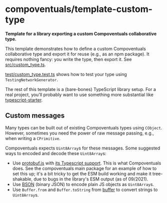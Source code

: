 # compoventuals/template-custom-type

**Template for a library exporting a custom Compoventuals collaborative type.**

This template demonstrates how to define a custom Compoventuals collaborative type and export it for reuse (e.g., as an npm package). It requires nothing fancy: you write the type, then export it. See [src/custom_type.ts](./src/custom_type.ts).

[test/custom_type.test.ts](./test/custom_type.test.ts) shows how to test your type using `TestingNetworkGenerator`.

The rest of this template is a (bare-bones) TypeScript library setup. For a real project, you'll probably want to use something more substantial like [typescript-starter](https://github.com/bitjson/typescript-starter).

## Custom messages

Many types can be built out of existing Compoventuals types using `CObject`. However, sometimes you need the power of raw message passing, e.g., when writing a `CPrimitive`.

Compoventuals expects `Uint8Array`s for these messages. Some suggested ways to encoded and decode these `Uint8Array`s:

- Use [protobuf.js](https://github.com/protobufjs/protobuf.js) with [its Typescript support](https://github.com/protobufjs/protobuf.js#usage-with-typescript). This is what Compoventuals does. See the compoventuals main package for an example of how to set this up; it's a bit tricky to get the ESM build working and make it tree-shakable, due to bugs in the library's ESM output (as of 09/2021).
- Use [BSON](https://www.npmjs.com/package/bson) (binary JSON) to encode plain JS objects as `Uint8Array`s.
- Use `Buffer.from` and `Buffer.toString` from [buffer](https://www.npmjs.com/package/buffer) to convert strings to `Uint8Array`s.
